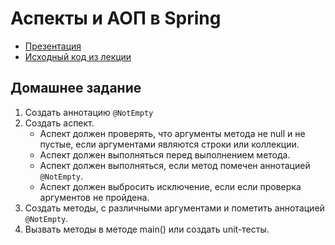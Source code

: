 # Аспекты и АОП в Spring

- [Презентация](https://docs.google.com/presentation/d/1-SbnvRKAadZaD6hgU_ekOy_BBE4iXSwLyQi99eOLxT4/edit?usp=sharing)
- [Исходный код из лекции](https://github.com/ZuevKirill95/spring-practice-source-code/tree/main/aspects)

## Домашнее задание

1. Создать аннотацию `@NotEmpty`
2. Создать аспект.
    - Аспект должен проверять, что аргументы метода не null и не пустые, если аргументами являются строки или коллекции.
    - Аспект должен выполняться перед выполнением метода.
    - Аспект должен выполняться, если метод помечен аннотацией `@NotEmpty`.
    - Аспект должен выбросить исключение, если если проверка аргументов не пройдена.
3. Создать методы, с различными аргументами и пометить аннотацией `@NotEmpty`.
4. Вызвать методы в методе main() или создать unit-тесты.
